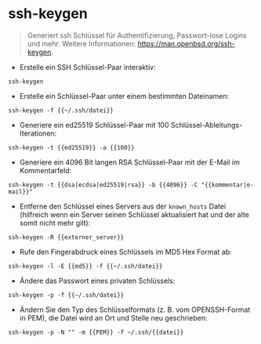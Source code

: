 # ssh-keygen

> Generiert ssh Schlüssel für Authentifizierung, Passwort-lose Logins und mehr.
> Weitere Informationen: <https://man.openbsd.org/ssh-keygen>.

- Erstelle ein SSH Schlüssel-Paar interaktiv:

`ssh-keygen`

- Erstelle ein Schlüssel-Paar unter einem bestimmten Dateinamen:

`ssh-keygen -f {{~/.ssh/datei}}`

- Generiere ein ed25519 Schlüssel-Paar mit 100 Schlüssel-Ableitungs-Iterationen:

`ssh-keygen -t {{ed25519}} -a {{100}}`

- Generiere ein 4096 Bit langen RSA Schlüssel-Paar mit der E-Mail im Kommentarfeld:

`ssh-keygen -t {{dsa|ecdsa|ed25519|rsa}} -b {{4096}} -C "{{kommentar|e-mail}}"`

- Entferne den Schlüssel eines Servers aus der `known_hosts` Datei (hilfreich wenn ein Server seinen Schlüssel aktualisiert hat und der alte somit nicht mehr gilt):

`ssh-keygen -R {{externer_server}}`

- Rufe den Fingerabdruck eines Schlüssels im MD5 Hex Format ab:

`ssh-keygen -l -E {{md5}} -f {{~/.ssh/datei}}`

- Ändere das Passwort eines privaten Schlüssels:

`ssh-keygen -p -f {{~/.ssh/datei}}`

- Ändern Sie den Typ des Schlüsselformats (z. B. vom OPENSSH-Format in PEM), die Datei wird an Ort und Stelle neu geschrieben:

`ssh-keygen -p -N "" -m {{PEM}} -f ~/.ssh/{{datei}}`
